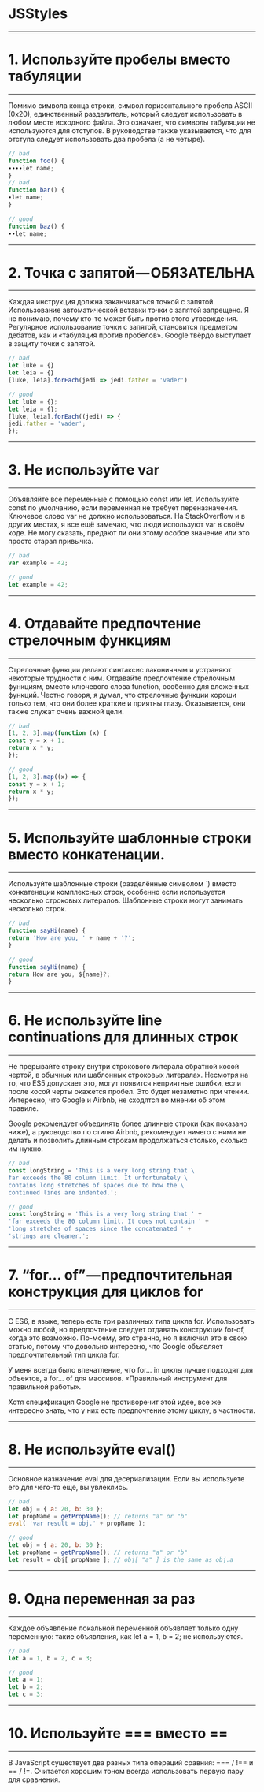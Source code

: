 # JSStyles


---

# 1. Используйте пробелы вместо табуляции
***
Помимо символа конца строки, символ горизонтального пробела ASCII (0x20), единственный разделитель, который следует использовать в любом месте исходного файла. Это означает, что символы табуляции не используются для отступов. В руководстве также указывается, что для отступа следует использовать два пробела (а не четыре).



``` js
// bad
function foo() {
∙∙∙∙let name;
}
// bad
function bar() {
∙let name;
}
```
``` js
// good
function baz() {
∙∙let name;
```

***
# 2. Точка с запятой — ОБЯЗАТЕЛЬНА
***
Каждая инструкция должна заканчиваться точкой с запятой. Использование автоматической вставки точки с запятой запрещено. Я не понимаю, почему кто-то может быть против этого утверждения. Регулярное использование точки с запятой, становится предметом дебатов, как и «табуляция против пробелов». Google твёрдо выступает в защиту точки с запятой.

``` js
// bad
let luke = {}
let leia = {}
[luke, leia].forEach(jedi => jedi.father = 'vader')
```
``` js
// good
let luke = {};
let leia = {};
[luke, leia].forEach((jedi) => {
jedi.father = 'vader';
});
```

***
# 3. Не используйте var
***
Объявляйте все переменные с помощью const или let. Используйте const по умолчанию, если переменная не требует переназначения. Ключевое слово var не должно использоваться. На StackOverflow и в других местах, я все ещё замечаю, что люди используют var в своём коде. Не могу сказать, предают ли они этому особое значение или это просто старая привычка.

``` js
// bad
var example = 42;
```
``` js
// good
let example = 42;
```

***

# 4. Отдавайте предпочтение стрелочным функциям

***
Стрелочные функции делают синтаксис лаконичным и устраняют некоторые трудности с ним. Отдавайте предпочтение стрелочным функциям, вместо ключевого слова function, особенно для вложенных функций. Честно говоря, я думал, что стрелочные функции хороши только тем, что они более краткие и приятны глазу. Оказывается, они также служат очень важной цели.

``` js
// bad
[1, 2, 3].map(function (x) {
const y = x + 1;
return x * y;
});
```
``` js
// good
[1, 2, 3].map((x) => {
const y = x + 1;
return x * y;
});
```

***

# 5. Используйте шаблонные строки вместо конкатенации.

***
Используйте шаблонные строки (разделённые символом `) вместо конкатенации комплексных строк, особенно если используется несколько строковых литералов. Шаблонные строки могут занимать несколько строк.


``` js
// bad
function sayHi(name) {
return 'How are you, ' + name + '?';
}
```
``` js
// good
function sayHi(name) {
return How are you, ${name}?;
}
```

***

# 6. Не используйте line continuations для длинных строк

***
Не прерывайте строку внутри строкового литерала обратной косой чертой, в обычных или шаблонных строковых литералах. Несмотря на то, что ES5 допускает это, могут появится неприятные ошибки, если после косой черты окажется пробел. Это будет незаметно при чтении. Интересно, что Google и Airbnb, не сходятся во мнении об этом правиле.

Google рекомендует объединять более длинные строки (как показано ниже), а руководство по стилю Airbnb, рекомендует ничего с ними не делать и позволить длинным строкам продолжаться столько, сколько им нужно.

``` js
// bad
const longString = 'This is a very long string that \
far exceeds the 80 column limit. It unfortunately \
contains long stretches of spaces due to how the \
continued lines are indented.';

```
``` js
// good
const longString = 'This is a very long string that ' +
'far exceeds the 80 column limit. It does not contain ' +
'long stretches of spaces since the concatenated ' +
'strings are cleaner.';
```

***

# 7. “for… of” — предпочтительная конструкция для циклов for

***
С ES6, в языке, теперь есть три различных типа цикла for. Использовать можно любой, но предпочтение следует отдавать конструкции for-of, когда это возможно. По-моему, это странно, но я включил это в свою статью, потому что довольно интересно, что Google объявляет предпочтительный тип цикла for.

У меня всегда было впечатление, что for... in циклы лучше подходят для объектов, а for... of для массивов. «Правильный инструмент для правильной работы».

Хотя спецификация Google не противоречит этой идее, все же интересно знать, что у них есть предпочтение этому циклу, в частности.

***

# 8. Не используйте eval()

***
Основное назначение eval для десериализации. Если вы используете его для чего-то ещё, вы увлеклись.

``` js
// bad
let obj = { a: 20, b: 30 };
let propName = getPropName(); // returns "a" or "b"
eval( 'var result = obj.' + propName );

```
``` js
// good
let obj = { a: 20, b: 30 };
let propName = getPropName(); // returns "a" or "b"
let result = obj[ propName ]; // obj[ "a" ] is the same as obj.a
```

***

# 9. Одна переменная за раз

***
Каждое объявление локальной переменной объявляет только одну переменную: такие объявления, как let a = 1, b = 2; не используются.

``` js
// bad
let a = 1, b = 2, c = 3;

```
``` js
// good
let a = 1;
let b = 2;
let c = 3;
```

***
# 10. Используйте === вместо ==
***
В JavaScript существует два разных типа операций сравния: === / !== и == / !=. Считается хорошим тоном всегда использовать первую пару для сравнения.

